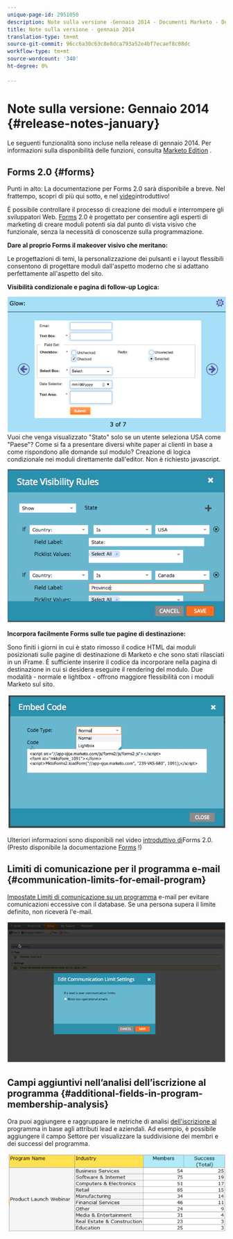 ```yaml
---
unique-page-id: 2951050
description: Note sulla versione -Gennaio 2014 - Documenti Marketo - Documentazione prodotto
title: Note sulla versione - gennaio 2014
translation-type: tm+mt
source-git-commit: 96cc6a30c63c8e8dca793a52e4bf7ecaef8c08dc
workflow-type: tm+mt
source-wordcount: '340'
ht-degree: 0%

---
```



# Note sulla versione: Gennaio 2014 {#release-notes-january}

Le seguenti funzionalità sono incluse nella release di gennaio 2014. Per informazioni sulla disponibilità delle funzioni, consulta [Marketo Edition](http://www.marketo.com/pricing/) .

## Forms 2.0 {#forms}

Punti in alto: La documentazione per Forms 2.0 sarà disponibile a breve. Nel frattempo, scopri di più qui sotto, e nel [video](http://docs.marketo.com/display/docs/forms)introduttivo!

È possibile controllare il processo di creazione dei moduli e interrompere gli sviluppatori Web. [Forms](http://docs.marketo.com/display/docs/forms) 2.0 è progettato per consentire agli esperti di marketing di creare moduli potenti sia dal punto di vista visivo che funzionale, senza la necessità di conoscenze sulla programmazione.

**Dare al proprio Forms il makeover visivo che meritano:**

Le progettazioni di temi, la personalizzazione dei pulsanti e i layout flessibili consentono di progettare moduli dall&#39;aspetto moderno che si adattano perfettamente all&#39;aspetto del sito.

**Visibilità condizionale e pagina di follow-up Logica:**

![](assets/image2014-9-22-10-3a30-3a52.png)\
Vuoi che venga visualizzato &quot;Stato&quot; solo se un utente seleziona USA come &quot;Paese&quot;? Come si fa a presentare diversi white paper ai clienti in base a come rispondono alle domande sul modulo? Creazione di logica condizionale nei moduli direttamente dall&#39;editor. Non è richiesto javascript.

![](assets/image2014-9-22-10-3a31-3a54.png)

**Incorpora facilmente Forms sulle tue pagine di destinazione:**

Sono finiti i giorni in cui è stato rimosso il codice HTML dai moduli posizionati sulle pagine di destinazione di Marketo e che sono stati rilasciati in un iFrame. È sufficiente inserire il codice da incorporare nella pagina di destinazione in cui si desidera eseguire il rendering del modulo. Due modalità - normale e lightbox - offrono maggiore flessibilità con i moduli Marketo sul sito.

![](assets/image2014-9-22-10-3a38-3a2.png)

Ulteriori informazioni sono disponibili nel video [introduttivo di](http://docs.marketo.com/display/docs/forms)Forms 2.0. (Presto disponibile la documentazione [Forms](http://docs.marketo.com/display/docs/forms) !)

## Limiti di comunicazione per il programma e-mail {#communication-limits-for-email-program}

[Impostate Limiti di comunicazione su un programma](../../product-docs/email-marketing/email-programs/email-program-actions/enable-disable-communication-limits-in-an-email-program.md) e-mail per evitare comunicazioni eccessive con il database. Se una persona supera il limite definito, non riceverà l&#39;e-mail.

![](assets/image2014-9-22-10-3a38-3a31.png)

## Campi aggiuntivi nell’analisi dell’iscrizione al programma {#additional-fields-in-program-membership-analysis}

Ora puoi aggiungere e raggruppare le metriche di analisi [dell&#39;iscrizione al](../../product-docs/reporting/revenue-cycle-analytics/program-analytics/build-a-program-membership-analysis-report-that-lists-leads.md) programma in base agli attributi lead e aziendali. Ad esempio, è possibile aggiungere il campo Settore per visualizzare la suddivisione dei membri e dei successi del programma.

![](assets/image2014-9-22-10-3a39-3a1.png)


